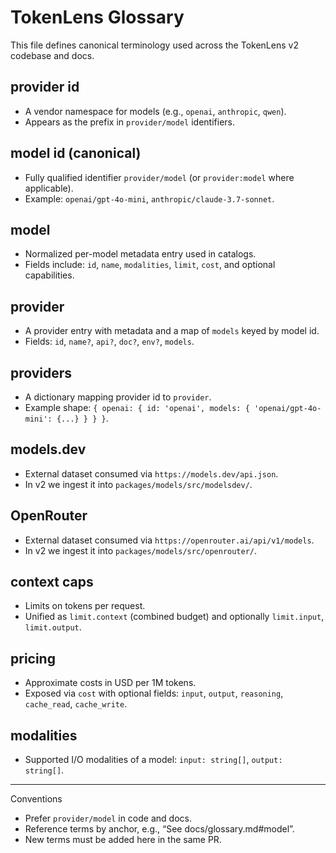 # TokenLens Glossary

This file defines canonical terminology used across the TokenLens v2 codebase and docs.

## provider id
- A vendor namespace for models (e.g., `openai`, `anthropic`, `qwen`).
- Appears as the prefix in `provider/model` identifiers.

## model id (canonical)
- Fully qualified identifier `provider/model` (or `provider:model` where applicable).
- Example: `openai/gpt-4o-mini`, `anthropic/claude-3.7-sonnet`.

## model
- Normalized per-model metadata entry used in catalogs.
- Fields include: `id`, `name`, `modalities`, `limit`, `cost`, and optional capabilities.

## provider
- A provider entry with metadata and a map of `models` keyed by model id.
- Fields: `id`, `name?`, `api?`, `doc?`, `env?`, `models`.

## providers
- A dictionary mapping provider id to `provider`.
- Example shape: `{ openai: { id: 'openai', models: { 'openai/gpt-4o-mini': {...} } } }`.

## models.dev
- External dataset consumed via `https://models.dev/api.json`.
- In v2 we ingest it into `packages/models/src/modelsdev/`.

## OpenRouter
- External dataset consumed via `https://openrouter.ai/api/v1/models`.
- In v2 we ingest it into `packages/models/src/openrouter/`.

## context caps
- Limits on tokens per request.
- Unified as `limit.context` (combined budget) and optionally `limit.input`, `limit.output`.

## pricing
- Approximate costs in USD per 1M tokens.
- Exposed via `cost` with optional fields: `input`, `output`, `reasoning`, `cache_read`, `cache_write`.

## modalities
- Supported I/O modalities of a model: `input: string[]`, `output: string[]`.

---

Conventions
- Prefer `provider/model` in code and docs.
- Reference terms by anchor, e.g., “See docs/glossary.md#model”.
- New terms must be added here in the same PR.


